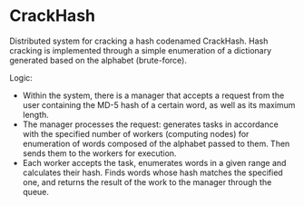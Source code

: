 # CrackHash

Distributed system for cracking a hash codenamed CrackHash. Hash cracking is 
implemented through a simple enumeration of a dictionary generated based on the 
alphabet (brute-force).

Logic:
* Within the system, there is a manager that accepts a request from the user containing 
the MD-5 hash of a certain word, as well as its maximum length.
* The manager processes the request: generates tasks in accordance with the specified number of workers (computing nodes) for enumeration of words composed of the alphabet passed to them. Then sends them to the workers for execution.
* Each worker accepts the task, enumerates words in a given range and calculates their hash. Finds words whose hash matches the specified one, and returns the result of the work to the manager through the queue.
